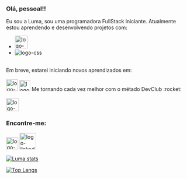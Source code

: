 ### Olá, pessoal!!

Eu sou a Luma, sou uma programadora FullStack iniciante. Atualmente estou aprendendo e desenvolvendo projetos com:
<br>
- <img height="35px" src="https://encrypted-tbn0.gstatic.com/images?q=tbn:ANd9GcREQI4cmxzQkYiA4OBsXZwvX1pe-6-abjnZFlalQ6hEYDRxZIAZYvKCMg2qKhwT3vB7H1I&usqp=CAU" alt="logo-html" />
- <img src="https://img.shields.io/badge/CSS-239120?&style=for-the-badge&logo=css3&logoColor=white" alt="logo-css" />
<br>
Em breve, estarei iniciando novos aprendizados em:
<br>
<br>
<img height="32px" src="https://w7.pngwing.com/pngs/172/554/png-transparent-javascript-html-computer-software-web-browser-watermark-angle-text-rectangle.png" alt="logo-JSandReact" />
<img height="30px" src="https://upload.wikimedia.org/wikipedia/commons/thumb/a/a7/React-icon.svg/1200px-React-icon.svg.png" alt="logo-React" />
Me tornando cada vez melhor com o métado DevClub :rocket:
<br>
<br>
<a href="https://hotmart.com/pt-br/marketplace/produtos/devclub/U67944074A"> <img height="35px" src="https://rodolfomori.com.br/wp-content/uploads/elementor/thumbs/LOGO_1-pl6s0w83bob17fyv2myc9hccfjkrd6md916y3lfbcg.png" alt="logo-devclub"/></a>

### Encontre-me:
<a href="https://www.instagram.com/lumaxavier12"><img height="33px" src="https://is1-ssl.mzstatic.com/image/thumb/Purple116/v4/6b/e6/49/6be649ff-ebc7-12d6-79e6-1d00d0447d2b/Prod-0-1x_U007emarketing-0-7-0-85-220.png/1200x630wa.png" alt="logo-instagram"/></a>
<a href="www.linkedin.com/in/luma-xavier12"><img height="45px" src="https://logospng.org/download/linkedin/logo-linkedin-1024.png" alt="logo-linkedin">

[![Luma stats](https://github-readme-stats.vercel.app/api?username=LumaXavier12)](https://github.com/anuraghazra/github-readme-stats)

[![Top Langs](https://github-readme-stats.vercel.app/api/top-langs/?username=LumaXavier12)](https://github.com/anuraghazra/github-readme-stats)
